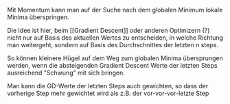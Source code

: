 Mit Momentum kann man auf der Suche nach dem globalen Minimum lokale Minima überspringen.

Die Idee ist hier, beim [[Gradient Descent]] oder anderen Optimizern (?) nicht nur auf Basis des aktuellen Wertes zu entscheiden, in welche Richtung man weitergeht, sondern auf Basis des Durchschnittes der letzten n steps.

So können kleinere Hügel auf dem Weg zum globalen Minima übersprungen werden, wenn die absteigenden Gradient Descent Werte der letzten Steps ausreichend "Schwung" mit sich bringen.

Man kann die GD-Werte der letzten Steps auch gewichten, so dass der vorherige Step mehr gewichtet wird als z.B. der vor-vor-vor-letzte Step

